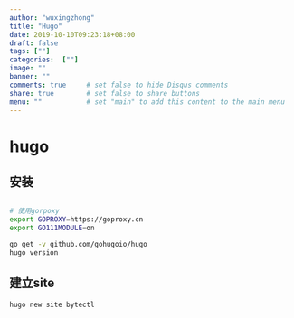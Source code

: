 ```yaml
---
author: "wuxingzhong"
title: "Hugo"
date: 2019-10-10T09:23:18+08:00
draft: false
tags: [""]
categories:  [""]
image: ""
banner: ""
comments: true     # set false to hide Disqus comments
share: true        # set false to share buttons
menu: ""           # set "main" to add this content to the main menu
---
```


# hugo

## 安装

```bash

# 使用gorpoxy
export GOPROXY=https://goproxy.cn
export GO111MODULE=on

go get -v github.com/gohugoio/hugo
hugo version

```

## 建立site

```bash
hugo new site bytectl
```
